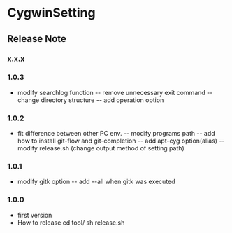 CygwinSetting
========================================

Release Note
----------------------------------------

### x.x.x

### 1.0.3
- modify searchlog function
-- remove unnecessary exit command
-- change directory structure
-- add operation option

### 1.0.2

- fit difference between other PC env.
-- modify programs path
-- add how to install git-flow and git-completion
-- add apt-cyg option(alias)
-- modify release.sh (change output method of setting path)

### 1.0.1

- modify gitk option
-- add --all when gitk was executed

### 1.0.0

- first version
- How to release
    cd tool/
    sh release.sh <setting name> <dir name for detail setting>
